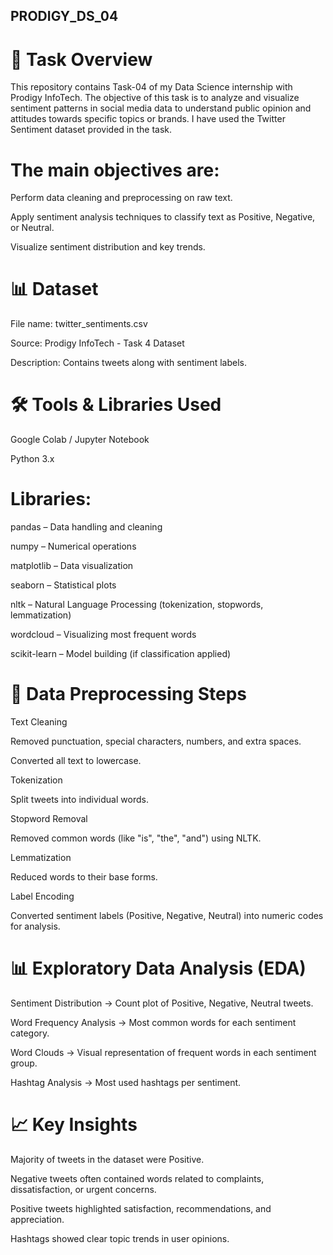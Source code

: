 ## PRODIGY_DS_04
# 📌 Task Overview
This repository contains Task-04 of my Data Science internship with Prodigy InfoTech.
The objective of this task is to analyze and visualize sentiment patterns in social media data to understand public opinion and attitudes towards specific topics or brands.
I have used the Twitter Sentiment dataset provided in the task.

# The main objectives are:

Perform data cleaning and preprocessing on raw text.

Apply sentiment analysis techniques to classify text as Positive, Negative, or Neutral.

Visualize sentiment distribution and key trends.

# 📊 Dataset
File name: twitter_sentiments.csv

Source: Prodigy InfoTech - Task 4 Dataset

Description: Contains tweets along with sentiment labels.

# 🛠️ Tools & Libraries Used
Google Colab / Jupyter Notebook

Python 3.x

# Libraries:

pandas – Data handling and cleaning

numpy – Numerical operations

matplotlib – Data visualization

seaborn – Statistical plots

nltk – Natural Language Processing (tokenization, stopwords, lemmatization)

wordcloud – Visualizing most frequent words

scikit-learn – Model building (if classification applied)

# 🧹 Data Preprocessing Steps
Text Cleaning

Removed punctuation, special characters, numbers, and extra spaces.

Converted all text to lowercase.

Tokenization

Split tweets into individual words.

Stopword Removal

Removed common words (like "is", "the", "and") using NLTK.

Lemmatization

Reduced words to their base forms.

Label Encoding

Converted sentiment labels (Positive, Negative, Neutral) into numeric codes for analysis.

# 📊 Exploratory Data Analysis (EDA)
Sentiment Distribution → Count plot of Positive, Negative, Neutral tweets.

Word Frequency Analysis → Most common words for each sentiment category.

Word Clouds → Visual representation of frequent words in each sentiment group.

Hashtag Analysis → Most used hashtags per sentiment.

# 📈 Key Insights
Majority of tweets in the dataset were Positive.

Negative tweets often contained words related to complaints, dissatisfaction, or urgent concerns.

Positive tweets highlighted satisfaction, recommendations, and appreciation.

Hashtags showed clear topic trends in user opinions.


